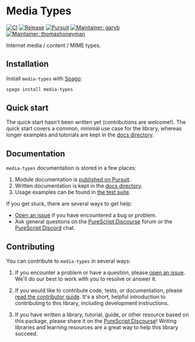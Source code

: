 # Media Types

[![CI](https://github.com/purescript-contrib/purescript-media-types/workflows/CI/badge.svg?branch=main)](https://github.com/purescript-contrib/purescript-media-types/actions?query=workflow%3ACI+branch%3Amain)
[![Release](https://img.shields.io/github/release/purescript-contrib/purescript-media-types.svg)](https://github.com/purescript-contrib/purescript-media-types/releases)
[![Pursuit](https://pursuit.purescript.org/packages/purescript-media-types/badge)](https://pursuit.purescript.org/packages/purescript-media-types)
[![Maintainer: garyb](https://img.shields.io/badge/maintainer-garyb-teal.svg)](https://github.com/garyb)
[![Maintainer: thomashoneyman](https://img.shields.io/badge/maintainer-thomashoneyman-teal.svg)](https://github.com/thomashoneyman)

Internet media / content / MIME types.

## Installation

Install `media-types` with [Spago](https://github.com/purescript/spago):

```sh
spago install media-types
```

## Quick start

The quick start hasn't been written yet (contributions are welcome!). The quick start covers a common, minimal use case for the library, whereas longer examples and tutorials are kept in the [docs directory](./docs).

## Documentation

`media-types` documentation is stored in a few places:

1. Module documentation is [published on Pursuit](https://pursuit.purescript.org/packages/purescript-media-types).
2. Written documentation is kept in the [docs directory](./docs).
3. Usage examples can be found in [the test suite](./test).

If you get stuck, there are several ways to get help:

- [Open an issue](https://github.com/purescript-contrib/purescript-media-types/issues) if you have encountered a bug or problem.
- Ask general questions on the [PureScript Discourse](https://discourse.purescript.org) forum or the [PureScript Discord](https://discord.com/invite/sMqwYUbvz6) chat.

## Contributing

You can contribute to `media-types` in several ways:

1. If you encounter a problem or have a question, please [open an issue](https://github.com/purescript-contrib/purescript-media-types/issues). We'll do our best to work with you to resolve or answer it.

2. If you would like to contribute code, tests, or documentation, please [read the contributor guide](./CONTRIBUTING.md). It's a short, helpful introduction to contributing to this library, including development instructions.

3. If you have written a library, tutorial, guide, or other resource based on this package, please share it on the [PureScript Discourse](https://discourse.purescript.org)! Writing libraries and learning resources are a great way to help this library succeed.

